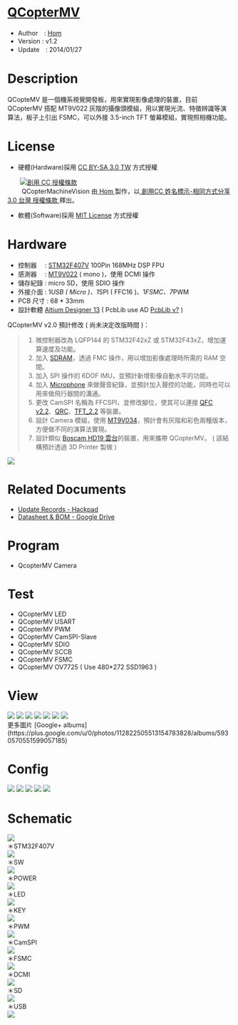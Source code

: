 ﻿[QCopterMV](https://github.com/QCopter/QCopterMachineVision)
========
* Author　: [Hom](https://github.com/Hom-Wang)
* Version : v1.2
* Update　: 2014/01/27

Description
========
QCopteMV 是一個機系視覺開發板，用來實現影像處理的裝置，目前 QCopterMV 搭配 MT9V022 灰階的攝像頭模組，用以實現光流、特徵辨識等演算法，板子上引出 FSMC，可以外接 3.5-inch TFT 螢幕模組，實現照相機功能。

License
========
* 硬體(Hardware)採用 [CC BY-SA 3.0 TW](http://creativecommons.org/licenses/by-sa/3.0/tw/deed.zh_TW) 方式授權 
  
　　<a rel="license" href="http://creativecommons.org/licenses/by-sa/3.0/tw/"><img alt="創用 CC 授權條款" style="border-width:0" src="http://i.creativecommons.org/l/by-sa/3.0/tw/80x15.png" /></a>  
　　<span xmlns:dct="http://purl.org/dc/terms/" property="dct:title"> QCopterMachineVision </span>由<a xmlns:cc="http://creativecommons.org/ns#" href="https://plus.google.com/u/0/112822505513154783828/posts" property="cc:attributionName" rel="cc:attributionURL"> Hom </a>製作，以<a rel="license" href="http://creativecommons.org/licenses/by-sa/3.0/tw/deed.zh_TW"> 創用CC 姓名標示-相同方式分享 3.0 台灣 授權條款 </a>釋出。  

* 軟體(Software)採用 [MIT License](http://opensource.org/licenses/MIT) 方式授權  

Hardware
========
* 控制器　 : [STM32F407V](http://www.st.com/web/catalog/mmc/FM141/SC1169/SS1577/LN11/PF252140) 100Pin 168MHz DSP FPU
* 感測器　 : [MT9V022](http://www.aptina.com/support/documentation.jsp?t=0&q=31&x=24&y=11#) ( mono )，使用 DCMI 操作
* 儲存紀錄 : micro SD，使用 SDIO 操作
* 外接介面 : 1*USB ( Micro )、1*SPI ( FFC16 )、1*FSMC、7*PWM
* PCB 尺寸 : 68 * 33mm
* 設計軟體 [Altium Designer 13](http://www.altium.com/en/products/altium-designer) ( PcbLib use AD [PcbLib v?](https://github.com/OpenPCB/AltiumDesigner_PcbLibrary) )

QCopterMV v2.0 預計修改 ( 尚未決定改版時間 )： 
>1. 微控制器改為 LQFP144 的 STM32F42xZ 或 STM32F43xZ，增加運算速度及功能。  
>2. 加入 [SDRAM](http://www.issi.com/WW/pdf/42-45S16400J.pdf)，透過 FMC 操作，用以增加影像處理時所需的 RAM 空間。  
>3. 加入 SPI 操作的 6DOF IMU，並預計新增影像自動水平的功能。  
>4. 加入 [Microphone](http://www.analog.com/en/audiovideo-products/mems-microphones/admp522/products/product.html) 來做聲音紀錄，並預計加入聲控的功能，同時也可以用來做飛行器間的溝通。  
>5. 更改 CamSPI 名稱為 FFCSPI，並修改腳位，使其可以連接 [QFC v2.2](https://github.com/QCopter/QCopterFlightControl)、[QRC](https://github.com/QCopter/QCopterRemoteControl)、[TFT_2.2](https://github.com/OpenPCB/TFT_2.2-inch) 等裝置。  
>6. 設計 Camera 模組，使用 [MT9V034](https://www.aptina.com/products/image_sensors/mt9v034c12stc/)，預計會有灰階和彩色兩種版本，方便做不同的演算法實現。  
>7. 設計類似 [Boscam HD19 雲台](http://www.dronesvision.net/en/fpv/1333-boscam-hd19-explorerhd-fpv-camera-pan-tilt-mount-for-fixwing-aircrafts.html)的裝置，用來攜帶 QCopterMV。 ( 該結構預計透過 3D Printer 製做 )  

<img src="https://lh5.googleusercontent.com/-swW9VgqOZBU/UlA1hQbLx9I/AAAAAAAAD7s/co_2QQ1q5HY/s1200/QCopterMV_System.png" />

Related Documents
========
* [Update Records - Hackpad](https://hom.hackpad.com/QCopterMV-sQqGKy2RUlY)
* [Datasheet & BOM - Google Drive](https://drive.google.com/folderview?id=0BzL2wwAot6oPQWdKS3VMWmZ1Sjg&usp=drive_web)

Program
========
* QcopterMV Camera

Test
========
* QCopterMV LED
* QCopterMV USART
* QCopterMV PWM
* QCopterMV CamSPI-Slave
* QCopterMV SDIO
* QCopterMV SCCB
* QCopterMV FSMC
* QCopterMV OV7725 ( Use 480*272 SSD1963 )

View
========
<img src="https://lh3.googleusercontent.com/-Cy3CKYy0Y_w/Ud7K7XM_dFI/AAAAAAAAClc/evAgj8h4Sug/s1200/DSC_1179.jpg" />
<img src="https://lh5.googleusercontent.com/-LGxC8SM5YcU/Ud7K7xpP_8I/AAAAAAAAClc/WOheIGD4gww/s1200/DSC_1184.jpg" />
<img src="https://lh5.googleusercontent.com/-beekj574_I8/Ud7K5oIszrI/AAAAAAAAClc/P-EEJkbjrXs/s1200/DSC_1165.jpg" />
<img src="https://lh5.googleusercontent.com/-PonR56Y_DV8/Ud7K699bGII/AAAAAAAAClc/dmLREQBeU3w/s1200/DSC_1169.jpg" />
<img src="https://lh6.googleusercontent.com/-e9bpHqgJpKw/Ud7K7bGqDVI/AAAAAAAAClc/cZY7Y83zMEw/s1200/DSC_1173.jpg" />
<img src="https://lh3.googleusercontent.com/-JoVNYnuH20k/Ud7K9y_R4BI/AAAAAAAAClc/OCoD4AMalt0/s1200/DSC_1238.jpg" />
<img src="https://lh3.googleusercontent.com/-kZqt3l8fEWY/Ud7K-eDvCOI/AAAAAAAAClc/JQULeyFK128/s1200/DSC_1250.jpg" />
<br />
更多圖片 [Google+ albums](https://plus.google.com/u/0/photos/112822505513154783828/albums/5930570551599057185)

Config
========
<img src="https://lh6.googleusercontent.com/-Tylx81-lq6Q/UfliB3uha1I/AAAAAAAAC38/316n2OBTpWg/s1200/MV_T_Config.png" />
<img src="https://lh3.googleusercontent.com/-UubxWMWHGIs/UfliB1x-dnI/AAAAAAAAC34/w0i0qdxApcQ/s1200/MV_B_Config.png" />
<img src="https://lh5.googleusercontent.com/-bw6FBNQ-psk/UlA1dMj0nQI/AAAAAAAAD6I/kdzETuHT9oY/s1200/QCopterMV_Config_PIN.png" />
<img src="https://lh6.googleusercontent.com/-7jmhGBZESQw/UlA1cULocII/AAAAAAAAD5w/ciB-7ToHH4A/s1600/QCopterMV_Config_AF.png" />
<img src="https://lh5.googleusercontent.com/-dGunvCDcZcs/UlA1cYbLupI/AAAAAAAAD50/4b87URacEH8/s1200/QCopterMV_Config_DMA.png" />

Schematic
========
<img src="https://lh6.googleusercontent.com/-hHO6OBH94Qk/UlA1fh63edI/AAAAAAAAD7I/mpEoB8fNeSU/s1600/QCopterMV_Sch_MAIN.png" />
<br>＊STM32F407V<br>
<img src="https://lh6.googleusercontent.com/-ES2ZKJsFjik/UlA1fmFfGiI/AAAAAAAAD7E/oia47ndPYBY/s1600/QCopterMV_Sch_MCU.png" />
<br>＊SW<br>
<img src="https://lh5.googleusercontent.com/-xemt7G0G824/UlA1gkA-9qI/AAAAAAAAD7g/OVlnynBMdbU/s800/QCopterMV_Sch_SW.png" />
<br>＊POWER<br>
<img src="https://lh3.googleusercontent.com/-IecpsSUfAzY/UlA1fjoMAeI/AAAAAAAAD7A/Kbb5jWT3ajo/s800/QCopterMV_Sch_POWER.png" />
<br>＊LED<br>
<img src="https://lh6.googleusercontent.com/-muDI4sIRFEQ/UlA1evKbU8I/AAAAAAAAD6k/v_8gGxbnGE8/s800/QCopterMV_Sch_LED.png" />
<br>＊KEY<br>
<img src="https://lh3.googleusercontent.com/-H7x8Mf2dIPM/UlA1eKeuz3I/AAAAAAAAD6o/IL0sE17btcc/s800/QCopterMV_Sch_KEY.png" />
<br>＊PWM<br>
<img src="https://lh5.googleusercontent.com/-8dzm3Nm710U/UlA1gNpAxYI/AAAAAAAAD7M/M9GE7fhL20A/s800/QCopterMV_Sch_PWM.png" />
<br>＊CamSPI<br>
<img src="https://lh5.googleusercontent.com/-371qCai2vVk/UlA1eG1gytI/AAAAAAAAD6Q/nam-eBJvorY/s800/QCopterMV_Sch_CAMSPI.png" />
<br>＊FSMC<br>
<img src="https://lh6.googleusercontent.com/-NCY8MV4wX60/UlA1eIg9fDI/AAAAAAAAD6s/548hJj96NYc/s800/QCopterMV_Sch_FSMC.png" />
<br>＊DCMI<br>
<img src="https://lh6.googleusercontent.com/-_y7yZ-a3wKY/UlA1dQtk9rI/AAAAAAAAD6E/V_zeSbFtkLg/s800/QCopterMV_Sch_CAMERA.png" />
<br>＊SD<br>
<img src="https://lh3.googleusercontent.com/-a9Fd9XCbPd8/UlA1gTOdX7I/AAAAAAAAD7k/DCISW0c75HI/s800/QCopterMV_Sch_SDCARD.png" />
<br>＊USB<br>
<img src="https://lh6.googleusercontent.com/-5qwNq3d9KLU/UlA1grvfI5I/AAAAAAAAD7c/V6Uqb0F4KLk/s800/QCopterMV_Sch_USB.png" />
